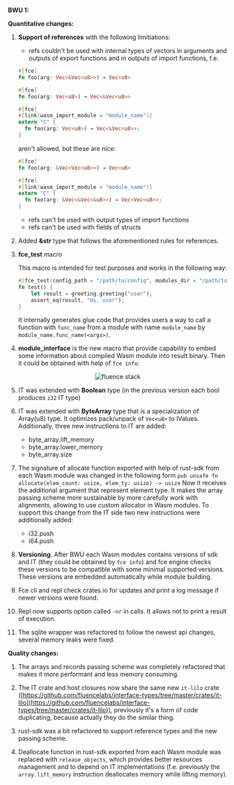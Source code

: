 **BWU 1:**

**Quantitative changes:**

1. **Support of references** with the following limitiations:
    - refs couldn't be used with internal types of vectors in arguments and outputs of export functions and in outputs of import functions, f.e.
     ```rust
    #[fce]
    fn foo(arg: Vec<&Vec<u8>>) → Vec<u8>
    ```

    ```rust
    #[fce]
    fn foo(arg: Vec<u8>) → Vec<&Vec<u8>>
   ```

    ```rust
    #[fce]
    #[link(wasm_import_module = "module_name")]
    extern "C" {
      fn foo(arg: Vec<u8>) → Vec<&Vec<u8>>;
    }
   ```

    aren't allowed, but these are nice:
    ```rust
    #[fce]
    fn foo(arg: &Vec<Vec<u8>>) → Vec<u8>
   ```

    ```rust
    #[fce]
    #[link(wasm_import_module = "module_name")]
    extern "C" {
      fn foo(arg: &Vec<&Vec<&u8>>) → Vec<Vec<u8>>;
    }
   ```
   
    - refs can't be used with output types of import functions
    - refs can't be used with fields of structs
    

2. Added **&str** type that follows the aforementioned rules for references.
   

3. **fce_test** macro

    This macro is intended for test purposes and works in the following way:

    ```rust
    #[fce_test(config_path = "/path/to/config", modules_dir = "/path/to/service/modules/dir")]
    fn test() { 
        let result = greeting.greeting("user");
        assert_eq(result, "Hi, user"); 
    }
   ```

    It internally generates glue code that provides users a way to call a function with `func_name` from a module with name `module_name` by `module_name.func_name(<args>)`.

4. **module_interface** is the new macro that provide capability to embed some information about compiled Wasm module into result binary. Then it could be obtained with help of `fce info`: 

<p align="center" width="100%">
    <img alt="fluence stack" align="center" src="images/fce_info.png" />
</p>


5.  IT was extended with **Boolean** type (in the previous version each bool produces `i32` IT type)


6. IT was extended with **ByteArray** type that is a specialization of Array(u8) type. It optimizes pack/unpack of `Vec<u8>` to IValues. Additionally, three new instructions to IT are added:

   - byte_array.lift_memory
   - byte_array.lower_memory
   - byte_array.size


7. The signature of allocate function exported with help of rust-sdk from each Wasm module was changed in the following form
`pub unsafe fn allocate(elem_count: usize, elem_ty: usize) -> usize`
Now it receives the additional argument that represent element type. It makes the array passing scheme more sustainable by more carefully work with alignments, allowing to use custom allocator in Wasm modules. To support this change from the IT side two new instructions were additionally added:

   - i32.push
   - i64.push


8. **Versioning**. After BWU each Wasm modules contains versions of sdk and IT (they could be obtained by `fce info`) and fce engine checks these versions to be compatible with some minimal supported versions. These versions are embedded automatically while module building.


9. Fce cli and repl check crates.io for updates and print a log message if newer versions were found. 


10. Repl now supports option called `-nr` in calls. It allows not to print a result of execution.


11. The sqlite wrapper was refactored to follow the newest api changes, several memory leaks were fixed.


**Quality changes:**

1. The arrays and records passing scheme was completely refactored that makes it more performant and less memory consuming.
   

2. The IT crate and host closures now share the same new `it-lilo` crate ([https://github.com/fluencelabs/interface-types/tree/master/crates/it-lilo](https://github.com/fluencelabs/interface-types/tree/master/crates/it-lilo)), previously it's a form of code duplicating, because actually they do the similar thing.


3. rust-sdk was a bit refactored to support reference types and the new passing scheme.


4. Deallocate function in rust-sdk exported from each Wasm module was replaced with `release_objects`, which provides better resources management and to depend on IT implementations (f.e. previously the `array.lift_memory` instruction deallocates memory while lifting memory).
